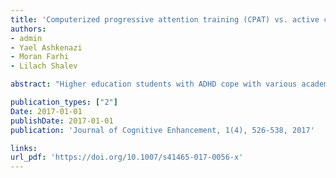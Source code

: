 ```yaml
---
title: 'Computerized progressive attention training (CPAT) vs. active control in adults with ADHD'
authors: 
- admin
- Yael Ashkenazi
- Moran Farhi
- Lilach Shalev

abstract: "Higher education students with ADHD cope with various academic obstacles such as difficulty to sustain attention while studying and deficient ability to focus attention effectively on academic tasks. Shalev et al. (Child Neuropsychology, 13(4), 382–388, 2007) have developed a computerized progressive attentional training (CPAT) program for children with ADHD, which is composed of four sets of structured tasks designed to uniquely activate various attentional functions: sustained-, selective-spatial, orienting-, and executive-attention. The goal of the present study was to evaluate the effect of the CPAT vs. an active control training program on improving attention functioning among high functioning adults with ADHD. Thirty participants, randomly assigned either to the CPAT or to the active control (computer games; CG) groups, completed 16 1-h training sessions across 8 weeks. Attention functioning was assessed using both objective and subjective tools three times: before the intervention (pre-test), after the intervention (post-test), and at follow-up (2–3 months later). Participants in the CPAT group exhibited significantly greater improvements in selective-spatial attention and in executive attention tasks (that were different than the attention training tasks) compared to participants in the CG group, and these gains were maintained at follow-up. These results provide strong evidence for near transfer effects of the CPAT. In addition, modest improvement in sustained attention was recorded in both training groups. However, analyses of the self-reported ADHD symptoms across the three points of assessment showed no change in either group. Future studies with larger samples should replicate and elaborate the present findings in order to assess whether the near transfer effects of the CPAT program could be translated to everyday functioning in high functioning adults with ADHD."

publication_types: ["2"]
Date: 2017-01-01
publishDate: 2017-01-01
publication: 'Journal of Cognitive Enhancement, 1(4), 526-538, 2017'

links:
url_pdf: 'https://doi.org/10.1007/s41465-017-0056-x'
---
```

